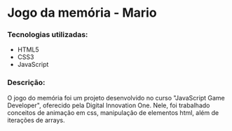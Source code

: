 # Jogo da memória - Mario
### Tecnologias utilizadas:

 - HTML5
 - CSS3
 - JavaScript

### Descrição:
O jogo do memória foi um projeto desenvolvido no curso "JavaScript Game Developer", oferecido pela Digital Innovation One. Nele, foi trabalhado conceitos de animação em css, manipulação de elementos html, além de iterações de arrays.
